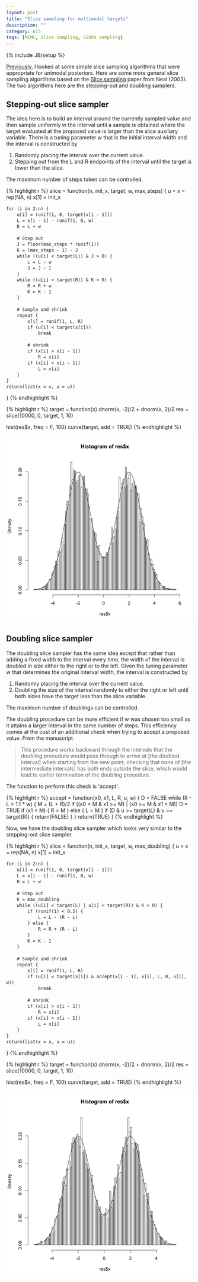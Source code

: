 ```yaml
---
layout: post
title: "Slice sampling for multimodal targets"
description: ""
category: 615
tags: [MCMC, slice sampling, Gibbs sampling]
---
```

{% include JB/setup %}

[Previously]({{BASE_PATH}}/615/2013/10/24/slice-sampling/), I looked at some simple slice sampling algorithms that were appropriate for unimodal posteriors. Here are some more general slice sampling algortihms based on the [Slice sampling](http://www.jstor.org/stable/3448413) paper from Neal (2003). The two algorithms here are the stepping-out and doubling samplers. 

## Stepping-out slice sampler

The idea here is to build an interval around the currently sampled value and then sample uniformly in the interval until a sample is obtained where the target evaluated at the proposed value is larger than the slice auxiliary variable. There is a tuning parameter w that is the initial interval width and the interval is constructed by 

1. Randomly placing the interval over the current value.
2. Stepping out from the L and R endpoints of the interval until the target is lower than the slice. 

The maximum number of steps taken can be controlled. 


{% highlight r %}
slice = function(n, init_x, target, w, max_steps) {
    u = x = rep(NA, n)
    x[1] = init_x
    
    for (i in 2:n) {
        u[i] = runif(1, 0, target(x[i - 1]))
        L = x[i - 1] - runif(1, 0, w)
        R = L + w
        
        # Step out
        J = floor(max_steps * runif(1))
        K = (max_steps - 1) - J
        while ((u[i] < target(L)) & J > 0) {
            L = L - w
            J = J - 1
        }
        while ((u[i] < target(R)) & K > 0) {
            R = R + w
            K = K - 1
        }
        
        # Sample and shrink
        repeat {
            x[i] = runif(1, L, R)
            if (u[i] < target(x[i])) 
                break
            
            # shrink
            if (x[i] > x[i - 1]) 
                R = x[i]
            if (x[i] < x[i - 1]) 
                L = x[i]
        }
    }
    return(list(x = x, u = u))
}
{% endhighlight %}



{% highlight r %}
target = function(x) dnorm(x, -2)/2 + dnorm(x, 2)/2
res = slice(10000, 0, target, 1, 10)

hist(res$x, freq = F, 100)
curve(target, add = TRUE)
{% endhighlight %}

![center](/../figs/2013-10-29-slice-sampling-for-multimodal-targets/unnamed-chunk-2.png) 


## Doubling slice sampler

The doubling slice sampler has the same idea except that rather than adding a fixed width to the interval every time, the width of the interval is doubled in size either to the right or to the left. Given the tuning parameter w that determines the original interval width, the interval is constructed by 

1. Randomly placing the interval over the current value.
1. Doubling the size of the interval randomly to either the right or left until both sides have the target less than the slice variable.

The maximum number of doublings can be controlled.

The doubling procedure can be more efficient if w was chosen too small as it attains a larger interval in the same number of steps. This efficiency comes at the cost of an additional check when trying to accept a proposed value. From the manuscript 

> This procedure works backward through the intervals that the doubling procedure would pass through to arrive at [the doubled interval] when starting from the new point, checking that none of [the intermediate intervals] has both ends outside the slice, which would lead to earlier termination of the doubling procedure.
  
The function to perform this check is 'accept'.  


{% highlight r %}
accept = function(x0, x1, L, R, u, w) {
    D = FALSE
    while (R - L > 1.1 * w) {
        M = (L + R)/2
        if ((x0 < M & x1 >= M) | (x0 >= M & x1 < M)) 
            D = TRUE
        if (x1 < M) {
            R = M
        } else {
            L = M
        }
        if (D & u >= target(L) & u >= target(R)) {
            return(FALSE)
        }
    }
    return(TRUE)
}
{% endhighlight %}


Now, we have the doubling slice sampler which looks very similar to the stepping-out slice sampler.


{% highlight r %}
slice = function(n, init_x, target, w, max_doubling) {
    u = x = rep(NA, n)
    x[1] = init_x
    
    for (i in 2:n) {
        u[i] = runif(1, 0, target(x[i - 1]))
        L = x[i - 1] - runif(1, 0, w)
        R = L + w
        
        # Step out
        K = max_doubling
        while ((u[i] < target(L) | u[i] < target(R)) & K > 0) {
            if (runif(1) < 0.5) {
                L = L - (R - L)
            } else {
                R = R + (R - L)
            }
            K = K - 1
        }
        
        # Sample and shrink
        repeat {
            x[i] = runif(1, L, R)
            if (u[i] < target(x[i]) & accept(x[i - 1], x[i], L, R, u[i], w)) 
                break
            
            # shrink
            if (x[i] > x[i - 1]) 
                R = x[i]
            if (x[i] < x[i - 1]) 
                L = x[i]
        }
    }
    return(list(x = x, u = u))
}
{% endhighlight %}



{% highlight r %}
target = function(x) dnorm(x, -2)/2 + dnorm(x, 2)/2
res = slice(10000, 0, target, 1, 10)

hist(res$x, freq = F, 100)
curve(target, add = TRUE)
{% endhighlight %}

![center](/../figs/2013-10-29-slice-sampling-for-multimodal-targets/unnamed-chunk-5.png) 

